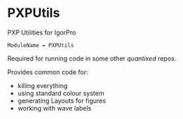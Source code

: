 # PXPUtils

PXP Utilities for IgorPro

`ModuleName = PXPUtils`

Required for running code in some other _quantixed_ repos.

Provides common code for:

- killing everything
- using standard colour system
- generating Layouts for figures
- working with wave labels
